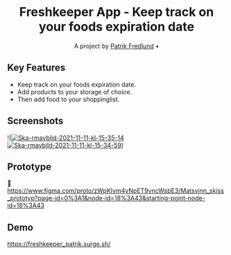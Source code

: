 <h1 align="center">  Freshkeeper App - Keep track on your foods expiration date </h1>

<p align="center"> A project by <a href="https://github.com/patrik-fredlund">Patrik Fredlund</a> •
</p>

## Key Features
 
- Keep track on your foods expiration date.
- Add products to your storage of choice.
- Then add food to your shoppinglist.

## Screenshots
!(<a href="https://ibb.co/mc59Wnv"><img src="https://i.ibb.co/mc59Wnv/Ska-rmavbild-2021-11-11-kl-15-35-14.png" alt="Ska-rmavbild-2021-11-11-kl-15-35-14" border="0"></a> <a href="https://ibb.co/NS7Gq5X"><img src="https://i.ibb.co/NS7Gq5X/Ska-rmavbild-2021-11-11-kl-15-34-59.png" alt="Ska-rmavbild-2021-11-11-kl-15-34-59" border="0"></a>)

## Prototype
:link: https://www.figma.com/proto/zWpKIvm4yNpET9vncWsbE3/Matsvinn_skiss_prototyp?page-id=0%3A1&node-id=18%3A43&starting-point-node-id=18%3A43

## Demo
https://freshkeeper_patrik.surge.sh/





